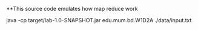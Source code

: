 **This source code emulates how map reduce work

java -cp target/lab-1.0-SNAPSHOT.jar edu.mum.bd.W1D2A ./data/input.txt
